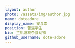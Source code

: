 ```yaml
---
layout: author
photo: /assets/img/author.jpg
name: doteadore
display_name: 宠与崇
position: 苦逼学生
bio: 主机游戏杂食动物
github_username: dote-adore
---
```



